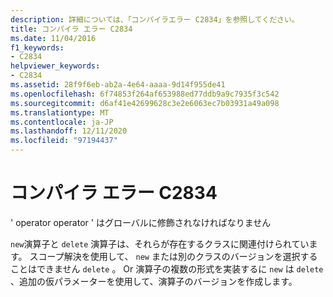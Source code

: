 ```yaml
---
description: 詳細については、「コンパイラエラー C2834」を参照してください。
title: コンパイラ エラー C2834
ms.date: 11/04/2016
f1_keywords:
- C2834
helpviewer_keywords:
- C2834
ms.assetid: 28f9f6eb-ab2a-4e64-aaaa-9d14f955de41
ms.openlocfilehash: 6f74853f264af653988ed77ddb9a9c7935f3c542
ms.sourcegitcommit: d6af41e42699628c3e2e6063ec7b03931a49a098
ms.translationtype: MT
ms.contentlocale: ja-JP
ms.lasthandoff: 12/11/2020
ms.locfileid: "97194437"
---
```

# <a name="compiler-error-c2834"></a>コンパイラ エラー C2834

' operator operator ' はグローバルに修飾されなければなりません

`new`演算子と `delete` 演算子は、それらが存在するクラスに関連付けられています。 スコープ解決を使用して、 `new` または別のクラスのバージョンを選択することはできません `delete` 。 Or 演算子の複数の形式を実装するに `new` は `delete` 、追加の仮パラメーターを使用して、演算子のバージョンを作成します。
